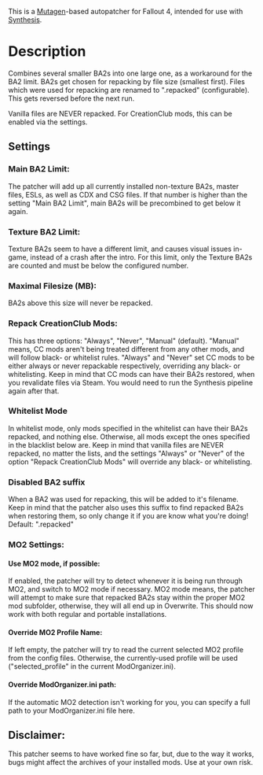 This is a [Mutagen](https://github.com/Mutagen-Modding/Mutagen)-based autopatcher for Fallout 4, intended for use with [Synthesis](https://github.com/Mutagen-Modding/Synthesis).

# Description
Combines several smaller BA2s into one large one, as a workaround for the BA2 limit.
BA2s get chosen for repacking by file size (smallest first). 
Files which were used for repacking are renamed to ".repacked" (configurable). 
This gets reversed before the next run.

Vanilla files are NEVER repacked. For CreationClub mods, this can be enabled via the settings.

## Settings

### Main BA2 Limit:
The patcher will add up all currently installed non-texture BA2s, master files, ESLs, as well as CDX and CSG files.
If that number is higher than the setting "Main BA2 Limit", main BA2s will be precombined to get below it again.

### Texture BA2 Limit:
Texture BA2s seem to have a different limit, and causes visual issues in-game, instead of a crash after the intro.
For this limit, only the Texture BA2s are counted and must be below the configured number.

### Maximal Filesize (MB):
BA2s above this size will never be repacked.

### Repack CreationClub Mods:
This has three options: "Always", "Never", "Manual" (default).
"Manual" means, CC mods aren't being treated different from any other mods, and will follow black- or whitelist rules.
"Always" and "Never" set CC mods to be either always or never repackable respectively, overriding any black- or whitelisting.
Keep in mind that CC mods can have their BA2s restored, when you revalidate files via Steam. You would need to run the Synthesis pipeline again after that.


### Whitelist Mode
In whitelist mode, only mods specified in the whitelist can have their BA2s repacked, and nothing else.
Otherwise, all mods except the ones specified in the blacklist below are.
Keep in mind that vanilla files are NEVER repacked, no matter the lists, and the settings "Always" or "Never" of the option "Repack CreationClub Mods"
will override any black- or whitelisting.

### Disabled BA2 suffix
When a BA2 was used for repacking, this will be added to it's filename. Keep in mind that the patcher also uses this suffix to find repacked BA2s when restoring them,
so only change it if you are know what you're doing!
Default: ".repacked"

### MO2 Settings:
#### Use MO2 mode, if possible:
If enabled, the patcher will try to detect whenever it is being run through MO2, and switch to MO2 mode if necessary.
MO2 mode means, the patcher will attempt to make sure that repacked BA2s stay within the proper MO2 mod subfolder,
otherwise, they will all end up in Overwrite.
This should now work with both regular and portable installations.

#### Override MO2 Profile Name:
If left empty, the patcher will try to read the current selected MO2 profile from the config files.
Otherwise, the currently-used profile will be used ("selected_profile" in the current ModOrganizer.ini).


#### Override ModOrganizer.ini path:
If the automatic MO2 detection isn't working for you, you can specify a full path to your ModOrganizer.ini file here.



## Disclaimer: 
This patcher seems to have worked fine so far, but, due to the way it works, bugs might affect the archives of your installed mods.
Use at your own risk.
